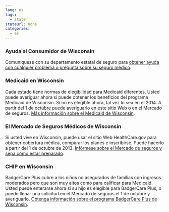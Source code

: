 ```yaml
--- 
lang: es 
tags: 
  - state
stateurl: none 
categories: 
  - es
--- 
```


### Ayuda al Consumidor de Wisconsin

Comuníquese con su departamento estatal de seguro para [obtener ayuda con cualquier problema o pregunta sobre su seguro médico](http://oci.wi.gov/consinfo.htm). 

### Medicaid en Wisconsin

Cada estado tiene normas  de elegibilidad para Medicaid diferentes.  Usted puede averiguar ahora si puede obtener los beneficios del programa Medicaid de Wisconsin. Si no es elegible ahora, tal vez lo sea en el 2014. A partir del 1 de octubre puede averiguarlo en este sitio Web o en el Mercado de seguros. [Más información sobre el Medicaid de Wisconsin](http://access.wisconsin.gov/). 

###  El Mercado de Seguros Médicos de Wisconsin

Si usted vive en Wisconsin, puede usar el sitio Web HealthCare.gov para obtener cobertura médica, comparar los planes e inscribirse. Puede hacerlo a partir del 1 de octubre de 2013. [Infórmese sobre el Mercado de seguros y sepa cómo estar preparado](/es/how-can-i-get-ready-to-enroll-in-the-marketplace). 

### CHIP en Wisconsin

BadgerCare Plus cubre a los niños no asegurados de familias con ingresos moderados pero que son muy altos como para calificar para Medicaid. Usted puede enterarse ahora si su hijo es elegible para BadgerCare Plus, o puede llenar una solicitud en el Mercado de seguros el 1 de octubre y averiguarlo. [Obtenga información sobre el programa BadgerCare Plus de Wisconsin](http://www.dhs.wisconsin.gov/badgercareplus/).
